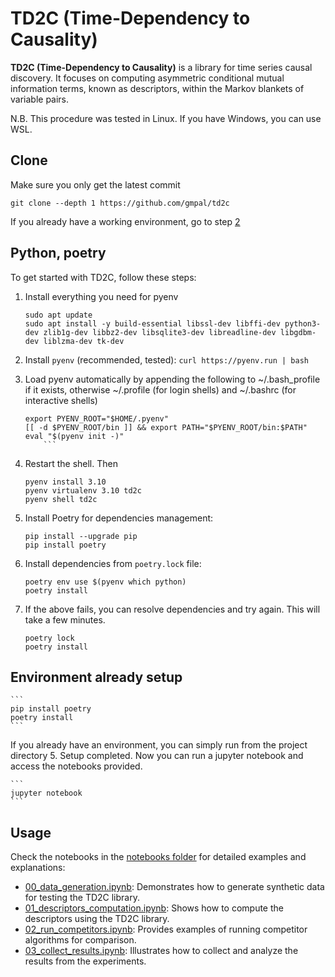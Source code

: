 # TD2C (Time-Dependency to Causality)
**TD2C (Time-Dependency to Causality)** is a library for time series causal discovery. It focuses on computing asymmetric conditional mutual information terms, known as descriptors, within the Markov blankets of variable pairs.

N.B. This procedure was tested in Linux. If you have Windows, you can use WSL.

## Clone 
Make sure you only get the latest commit 
```
git clone --depth 1 https://github.com/gmpal/td2c
```

If you already have a working environment, go to step [2](#step2)

## Python, poetry
To get started with TD2C, follow these steps:

1. Install everything you need for pyenv
    ```
    sudo apt update
    sudo apt install -y build-essential libssl-dev libffi-dev python3-dev zlib1g-dev libbz2-dev libsqlite3-dev libreadline-dev libgdbm-dev liblzma-dev tk-dev
    ```

2. Install `pyenv` (recommended, tested):
        ```
        curl https://pyenv.run | bash
        ```

2. Load pyenv automatically by appending the following to ~/.bash_profile if it exists, otherwise ~/.profile (for login shells) and  ~/.bashrc (for interactive shells)
     
    ```
    export PYENV_ROOT="$HOME/.pyenv"
    [[ -d $PYENV_ROOT/bin ]] && export PATH="$PYENV_ROOT/bin:$PATH"
    eval "$(pyenv init -)"
        ```
3. Restart the shell. Then 

    ```
    pyenv install 3.10
    pyenv virtualenv 3.10 td2c
    pyenv shell td2c
    ```

4. Install Poetry for dependencies management:
    ```
    pip install --upgrade pip
    pip install poetry
    ```

5. Install dependencies from `poetry.lock` file:
    ```
    poetry env use $(pyenv which python)
    poetry install
    ```

6. If the above fails, you can resolve dependencies and try again. This will take a few minutes. 
    ```
    poetry lock
    poetry install
    ```

## Environment already setup <a name="step2"></a>
    ```
    pip install poetry
    poetry install
    ```

If you already have an environment, you can simply run from the project directory
5. Setup completed. Now you can run a jupyter notebook and access the notebooks provided. 
    
    ```
    jupyter notebook
    ```


## Usage
Check the notebooks in the [notebooks folder](./notebooks) for detailed examples and explanations:

- [00_data_generation.ipynb](./notebooks/00_data_generation.ipynb): Demonstrates how to generate synthetic data for testing the TD2C library.
- [01_descriptors_computation.ipynb](./notebooks/01_descriptors_computation.ipynb): Shows how to compute the descriptors using the TD2C library.
- [02_run_competitors.ipynb](./notebooks/02_run_competitors.ipynb): Provides examples of running competitor algorithms for comparison.
- [03_collect_results.ipynb](./notebooks/03_collect_results.ipynb): Illustrates how to collect and analyze the results from the experiments.
